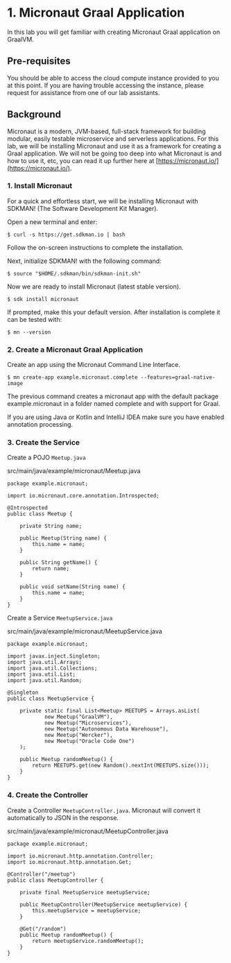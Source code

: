 # 1. Micronaut Graal Application 

In this lab you will get familiar with creating Micronaut Graal application on GraalVM.

## Pre-requisites
You should be able to access the cloud compute instance provided to you at this point. If you are having trouble accessing the instance, please request for assistance from one of our lab assistants.

## Background

Micronaut is a modern, JVM-based, full-stack framework for building modular, easily testable microservice and serverless applications. For this lab, we will be installing Micronaut and use it as a framework for creating a Graal application. We will not be going too deep into what Micronaut is and how to use it, etc, you can read it up further here at [https://micronaut.io/](https://micronaut.io/).

### 1. Install Micronaut

For a quick and effortless start, we will be installing Micronaut with SDKMAN! (The Software Development Kit Manager).

Open a new terminal and enter:

```
$ curl -s https://get.sdkman.io | bash
```
Follow the on-screen instructions to complete the installation.

Next, initialize SDKMAN! with the following command:

```
$ source "$HOME/.sdkman/bin/sdkman-init.sh"
```

Now we are ready to install Micronaut (latest stable version).

```
$ sdk install micronaut
```
If prompted, make this your default version. After installation is complete it can be tested with:

```
$ mn --version
```
### 2. Create a Micronaut Graal Application

Create an app using the Micronaut Command Line Interface.

```
$ mn create-app example.micronaut.complete --features=graal-native-image
```

The previous command creates a micronaut app with the default package example.micronaut in a folder named complete and with support for Graal.

If you are using Java or Kotlin and IntelliJ IDEA make sure you have enabled annotation processing.

### 3. Create the Service

Create a POJO ```Meetup.java```

src/main/java/example/micronaut/Meetup.java

```
package example.micronaut;

import io.micronaut.core.annotation.Introspected;

@Introspected 
public class Meetup {

    private String name;

    public Meetup(String name) {
        this.name = name;
    }

    public String getName() {
        return name;
    }

    public void setName(String name) {
        this.name = name;
    }
}
```

Create a Service ```MeetupService.java```

src/main/java/example/micronaut/MeetupService.java

```
package example.micronaut;

import javax.inject.Singleton;
import java.util.Arrays;
import java.util.Collections;
import java.util.List;
import java.util.Random;

@Singleton 
public class MeetupService {

    private static final List<Meetup> MEETUPS = Arrays.asList(
            new Meetup("GraalVM"),
            new Meetup("Microservices"),
            new Meetup("Autonomous Data Warehouse"),
            new Meetup("Wercker"),
            new Meetup("Oracle Code One")
    );

    public Meetup randomMeetup() { 
        return MEETUPS.get(new Random().nextInt(MEETUPS.size()));
    }
}
```

### 4. Create the Controller

Create a Controller ```MeetupController.java```. Micronaut will convert it automatically to JSON in the response.

src/main/java/example/micronaut/MeetupController.java

```
package example.micronaut;

import io.micronaut.http.annotation.Controller;
import io.micronaut.http.annotation.Get;

@Controller("/meetup") 
public class MeetupController {

    private final MeetupService meetupService;

    public MeetupController(MeetupService meetupService) { 
        this.meetupService = meetupService;
    }

    @Get("/random") 
    public Meetup randomMeetup() { 
        return meetupService.randomMeetup();
    }
}
```

